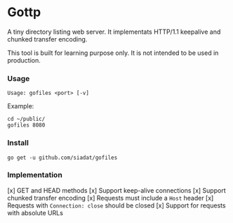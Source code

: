 # Gottp

A tiny directory listing web server.
It implementats HTTP/1.1 keepalive and chunked transfer encoding.

This tool is built for learning purpose only. It is not intended to be used in production.

### Usage

    Usage: gofiles <port> [-v]

Example:

    cd ~/public/
    gofiles 8080

### Install

    go get -u github.com/siadat/gofiles

### Implementation

[x] GET and HEAD methods
[x] Support keep-alive connections
[x] Support chunked transfer encoding
[x] Requests must include a `Host` header
[x] Requests with `Connection: close` should be closed
[x] Support for requests with absolute URLs
